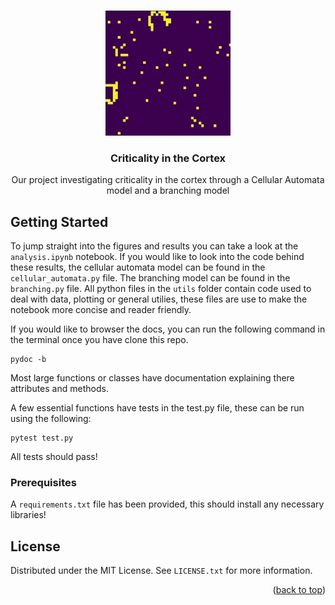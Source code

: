 <!-- Improved compatibility of back to top link: See: https://github.com/othneildrew/Best-README-Template/pull/73 -->
<a name="Complex System Simulation"></a>
<!--
*** Thanks for checking out the Best-README-Template. If you have a suggestion
*** that would make this better, please fork the repo and create a pull request
*** or simply open an issue with the tag "enhancement".
*** Don't forget to give the project a star!
*** Thanks again! Now go create something AMAZING! :D
-->



<!-- PROJECT LOGO -->
<br />
<div align="center">
  <a href="https://github.com/amirsahrani/complex_system_simulation">
    <img src="figures/round_spiral_round.gif" alt="Logo" width="200" height="200">
  </a>

<h3 align="center">Criticality in the Cortex</h3>

  <p align="center">
  Our project investigating criticality in the cortex through a Cellular Automata model and a branching model
  </p>

</div>





<!-- GETTING STARTED -->
## Getting Started

To jump straight into the figures and results you can take a look at the `analysis.ipynb` notebook. If you would like to look into the code behind these results, the cellular automata model can be found in the `cellular_automata.py` file. The branching model can be found in the `branching.py` file. All python files  in the `utils` folder contain code used to deal with data, plotting or general utilies, these files are use to make the notebook more concise and reader friendly.

If you would like to browser the docs, you can run the following command in the terminal once you have clone this repo.
```
pydoc -b
```
Most large functions or classes have documentation explaining there attributes and methods.

A few essential functions have tests in the test.py file, these can be run using the following:
```
pytest test.py
```
All tests should pass!

### Prerequisites

A `requirements.txt` file has been provided, this should install any necessary libraries!



<!-- LICENSE -->
## License

Distributed under the MIT License. See `LICENSE.txt` for more information.

<p align="right">(<a href="#readme-top">back to top</a>)</p>

